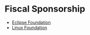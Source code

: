 # Fiscal Sponsorship

* [Eclipse Foundation](EclipseFoundation.md)
* [Linux Foundation](LinuxFoundation.md)

